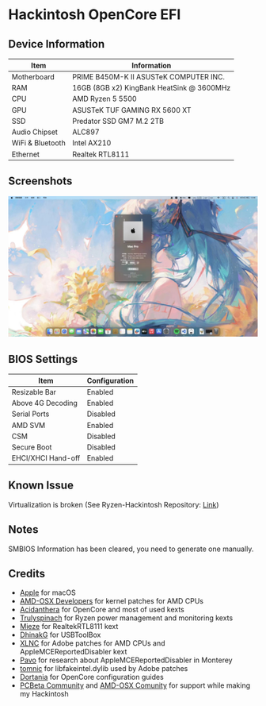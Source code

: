 # Hackintosh OpenCore EFI

## Device Information

| Item | Information |
| - | - |
| Motherboard | PRIME B450M-K II ASUSTeK COMPUTER INC. |
| RAM | 16GB (8GB x2) KingBank HeatSink @ 3600MHz |
| CPU | AMD Ryzen 5 5500 |
| GPU | ASUSTeK TUF GAMING RX 5600 XT |
| SSD | Predator SSD GM7 M.2 2TB |
| Audio Chipset | ALC897 |
| WiFi & Bluetooth | Intel AX210 |
| Ethernet | Realtek RTL8111 |

## Screenshots

![Screenshot](Assets/ScreenShots.jpeg)

## BIOS Settings

| Item | Configuration |
| - | - |
| Resizable Bar | Enabled |
| Above 4G Decoding | Enabled |
| Serial Ports | Disabled |
| AMD SVM | Enabled |
| CSM | Disabled |
| Secure Boot | Disabled |
| EHCI/XHCI Hand-off | Enabled |

## Known Issue

Virtualization is broken (See Ryzen-Hackintosh Repository: [Link](https://github.com/mikigal/ryzen-hackintosh#virtualization))

## Notes
SMBIOS Information has been cleared, you need to generate one manually.

## Credits

- [Apple](https://apple.com) for macOS
- [AMD-OSX Developers](https://github.com/AMD-OSX) for kernel patches for AMD CPUs
- [Acidanthera](https://github.com/acidanthera) for OpenCore and most of used kexts
- [Trulyspinach](https://github.com/trulyspinach) for Ryzen power management and monitoring kexts
- [Mieze](https://github.com/Mieze) for RealtekRTL8111 kext
- [DhinakG](https://github.com/USBToolBox) for USBToolBox
- [XLNC](https://github.com/naveenkrdy) for Adobe patches for AMD CPUs and AppleMCEReportedDisabler kext
- [Pavo](https://github.com/Pavo-IM) for research about AppleMCEReportedDisabler in Monterey
- [tomnic](https://www.macos86.it/profile/69-tomnic/) for libfakeintel.dylib used by Adobe patches
- [Dortania](https://github.com/dortania) for OpenCore configuration guides
- [PCBeta Community](https://bbs.pcbeta.com) and [AMD-OSX Comunity](https://forum.amd-osx.com/) for support while making my Hackintosh